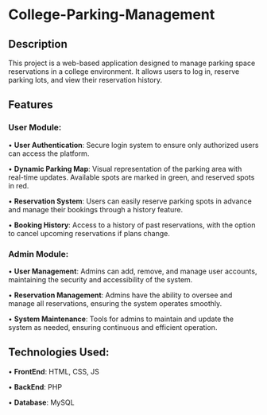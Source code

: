 # College-Parking-Management

## Description

This project is a web-based application designed to manage parking space reservations in a college environment. It allows users to log in, reserve parking lots, and view their reservation history.

## Features

### User Module:
• **User Authentication**: Secure login system to ensure only authorized users can access the platform.

• **Dynamic Parking Map**: Visual representation of the parking area with real-time updates. Available spots are marked in green, and reserved spots in red.

• **Reservation System**: Users can easily reserve parking spots in advance and manage their bookings through a history feature.

• **Booking History**: Access to a history of past reservations, with the option to cancel upcoming reservations if plans change.

### Admin Module:
• **User Management**: Admins can add, remove, and manage user accounts, maintaining the security and accessibility of the system.

• **Reservation Management**: Admins have the ability to oversee and manage all reservations, ensuring the system operates smoothly.

• **System Maintenance**: Tools for admins to maintain and update the system as needed, ensuring continuous and efficient operation.

## Technologies Used:
• **FrontEnd**: HTML, CSS, JS

• **BackEnd**: PHP

• **Database**: MySQL
